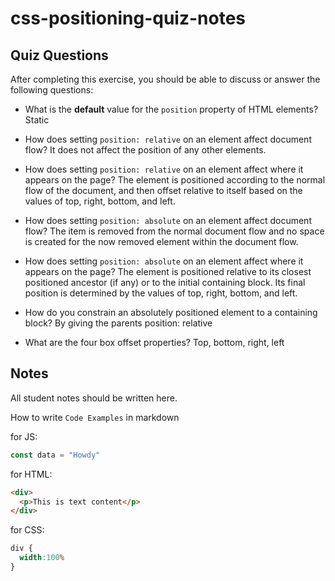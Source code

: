 # css-positioning-quiz-notes

## Quiz Questions

After completing this exercise, you should be able to discuss or answer the following questions:

- What is the **default** value for the `position` property of HTML elements?
Static

- How does setting `position: relative` on an element affect document flow?
It does not affect the position of any other elements.

- How does setting `position: relative` on an element affect where it appears on the page?
The element is positioned according to the normal flow of the document, and then offset relative to itself based on the values of top, right, bottom, and left.

- How does setting `position: absolute` on an element affect document flow?
The item is removed from the normal document flow and no space is created for the now removed element within the document flow.

- How does setting `position: absolute` on an element affect where it appears on the page?
The element is positioned relative to its closest positioned ancestor (if any) or to the initial containing block. Its final position is determined by the values of top, right, bottom, and left.

- How do you constrain an absolutely positioned element to a containing block?
By giving the parents position: relative

- What are the four box offset properties?
Top, bottom, right, left


## Notes

All student notes should be written here.


How to write `Code Examples` in markdown

for JS:
```javascript
const data = "Howdy"
```

for HTML:
```html
<div>
  <p>This is text content</p>
</div>
```

for CSS:
```css
div {
  width:100%
}
```
